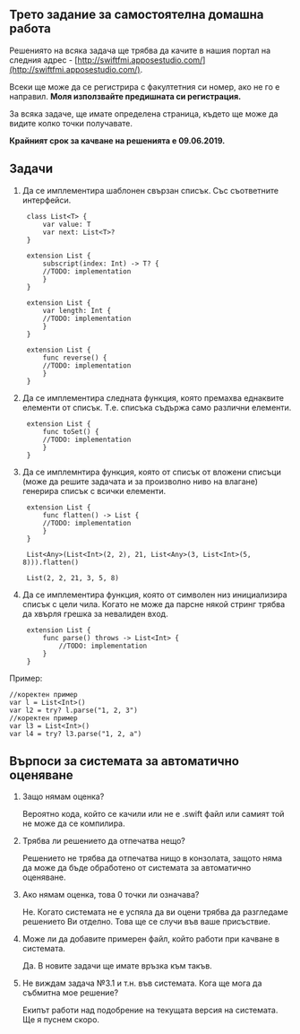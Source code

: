 ## Трето задание за самостоятелна домашна работа

Решениятo на всяка задача ще трябва да качите в нашия портал на следния адрес - [http://swiftfmi.apposestudio.com/](http://swiftfmi.apposestudio.com/).

Всеки ще може да се регистрира с факултетния си номер, ако не го е направил.
__Моля използвайте предишната си регистрация.__

За всяка задаче, ще имате определена страница, където ще може да видите колко точки получавате.

__Крайният срок за качване на решенията е 09.06.2019.__

## Задачи

1. Да се имплементира шаблонен свързан списък. Със съответните интерфейси.

		class List<T> {
			var value: T
			var next: List<T>?
		}

		extension List {
			subscript(index: Int) -> T? {
			//TODO: implementation
			}
		}
		
		extension List {
			var length: Int {
			//TODO: implementation
			}
		}
		
		extension List {
			func reverse() {
			//TODO: implementation
			}
		}
		


2. Да се имплемeнтира следната функция, която премахва еднаквите елементи от списък. Т.е. списъка съдържа само различни елементи.

		extension List {
			func toSet() {
			//TODO: implementation
			}
		}

3. Да се имплемнтира функция, която от списък от вложени списъци (може да решите задачата и за произволно ниво на влагане) генерира списък с всички елементи.

		extension List {
			func flatten() -> List {
			//TODO: implementation
			}
		}
		
		List<Any>(List<Int>(2, 2), 21, List<Any>(3, List<Int>(5, 8))).flatten()
		
		List(2, 2, 21, 3, 5, 8)

4. Да се имплемeнтира функция, която от символен низ инициализира списък с цели чила. Когато не може да парсне някой стринг трябва да хвърля грешка за невалиден вход.

		extension List {
			func parse() throws -> List<Int> {
				//TODO: implementation
			}
		}
			
Пример:

	//коректен пример
	var l = List<Int>()
	var l2 = try? l.parse("1, 2, 3")
	//коректен пример
	var l3 = List<Int>()
	var l4 = try? l3.parse("1, 2, a")
	
## Върпоси за системата за автоматично оценяване

1. Защо нямам оценка?
	 
	 Вероятно кода, който се качили или не е .swift файл или самият той не може да се компилира.
	 
2. Трябва ли решението да отпечатва нещо?

	Решението не трябва да отпечатва нищо в конзолата, защото няма да може да бъде обработено от системата за автоматично оценяване. 
	
3. Ако нямам оценка, това 0 точки ли означава?

	Не. Когато системата не е успяла да ви оцени трябва да разгледаме решението Ви отделно. Това ще се случи във ваше присъствие.
	
4. Може ли да добавите примерен файл, който работи при качване в системата.
	
	Да. В новите задачи ще имате връзка към такъв.

5. Не виждам задача №3.1 и т.н. във системата. Кога ще мога да събмитна мое решение?
	
	Екипът работи над подобрение на текущата версия на системата. Ще я пуснем скоро.
